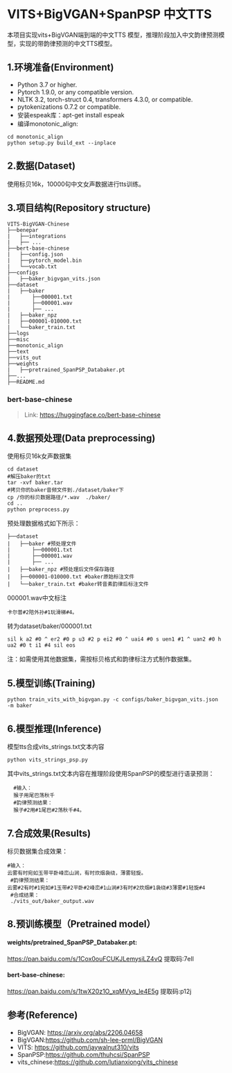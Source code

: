 

# VITS+BigVGAN+SpanPSP 中文TTS


本项目实现vits+BigVGAN端到端的中文TTS 模型，推理阶段加入中文韵律预测模型，实现的带韵律预测的中文TTS模型。

## 1.环境准备(Environment)

- Python 3.7 or higher.
- Pytorch 1.9.0, or any compatible version.
- NLTK 3.2, torch-struct 0.4, transformers 4.3.0, or compatible.
- pytokenizations 0.7.2 or compatible.
- 安装espeak库：apt-get install espeak
- 编译monotonic_align:

```
cd monotonic_align
python setup.py build_ext --inplace
```

## 2.数据(Dataset)

使用标贝16k，10000句中文女声数据进行tts训练。

## 3.项目结构(Repository structure)

```
VITS-BigVGAN-Chinese
├──benepar
|   ├──integrations
|   ├── ...
├──bert-base-chinese
|   ├──config.json
|   ├──pytorch_model.bin
|   └──vocab.txt
├──configs
|   ├──baker_bigvgan_vits.json
├──dataset
|   ├──baker
|       ├──000001.txt
|       ├──000001.wav
|       ├── ...
|   ├──baker_npz
|   ├──000001-010000.txt
|   └──baker_train.txt
├──logs
├──misc
├──monotonic_align
├──text
├──vits_out
├──weights
|   ├──pretrained_SpanPSP_Databaker.pt
├──...
├──README.md
```

### bert-base-chinese

> Link: https://huggingface.co/bert-base-chinese

## 4.数据预处理(Data preprocessing)

使用标贝16k女声数据集

```
cd dataset
#解压baker的txt
tar -xvf baker.tar
#拷贝你的baker音频文件到./dataset/baker下
cp /你的标贝数据路径/*.wav  ./baker/
cd ..
python preprocess.py
```

预处理数据格式如下所示：

```
├──dataset
|   ├──baker #预处理文件
|       ├──000001.txt
|       ├──000001.wav
|       ├── ...
|   ├──baker_npz #预处理后文件保存路径
|   ├──000001-010000.txt #baker原始标注文件
|   └──baker_train.txt #baker转音素韵律后标注文件
```

000001.wav中文标注

```
卡尔普#2陪外孙#1玩滑梯#4。
```

转为dataset/baker/000001.txt

```
sil k a2 #0 ^ er2 #0 p u3 #2 p ei2 #0 ^ uai4 #0 s uen1 #1 ^ uan2 #0 h ua2 #0 t i1 #4 sil eos
```

注：如需使用其他数据集，需按标贝格式和韵律标注方式制作数据集。

## 5.模型训练(Training)

```
python train_vits_with_bigvgan.py -c configs/baker_bigvgan_vits.json  -m baker
```

## 6.模型推理(Inference)

模型tts合成vits_strings.txt文本内容

```
python vits_strings_psp.py
```

其中vits_strings.txt文本内容在推理阶段使用SpanPSP的模型进行语录预测：

```
  #输入：
  猴子用尾巴荡秋千
  #韵律预测结果：
  猴子#2用#1尾巴#2荡秋千#4。 
```

## 7.合成效果(Results)

标贝数据集合成效果：

```
#输入：
云雾有时宛如玉带平卧峰峦山涧，有时炊烟袅绕，薄雾轻旋。
 #韵律预测结果：
云雾#2有时#1宛如#1玉带#2平卧#2峰峦#1山涧#3有时#2炊烟#1袅绕#3薄雾#1轻旋#4
 #合成结果：
 ./vits_out/baker_output.wav
```

## 8.预训练模型（Pretrained model）

#### weights/pretrained_SpanPSP_Databaker.pt:

https://pan.baidu.com/s/1Cox0ouFCUKJLemysiLZ4vQ 提取码:7ell

#### bert-base-chinese:

https://pan.baidu.com/s/1twX20z1O_xqMVyq_le4E5g 提取码:p12j

## 参考(Reference)

- BigVGAN: https://arxiv.org/abs/2206.04658
- BigVGAN:https://github.com/sh-lee-prml/BigVGAN
- VITS: https://github.com/jaywalnut310/vits
- SpanPSP:https://github.com/thuhcsi/SpanPSP
- vits_chinese:https://github.com/lutianxiong/vits_chinese

